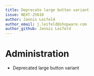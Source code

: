 ```yaml
---
title: Deprecate large button variant
issue: NEXT-25610
author: Jannis Leifeld
author_email: j.leifeld@shopware.com
author_github: Jannis Leifeld
---
```

# Administration
* Deprecated large button variant
